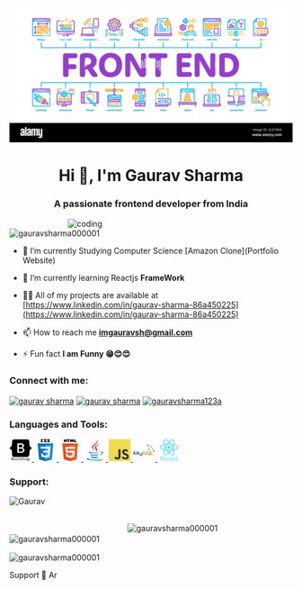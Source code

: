 ![logo](https://github.com/GauravSharma000001/GauravSharma000001/blob/main/front-end-deve.jpg)
<h1 align="center">Hi 👋, I'm Gaurav Sharma</h1>
<h3 align="center">A passionate frontend developer from India</h3>
<img align="right" alt="coding" width="400" src="https://user-images.githubusercontent.com/55389276/140866485-8fb1c876-9a8f-4d6a-98dc-08c4981eaf70.gif">


<p align="left"> <img src="https://komarev.com/ghpvc/?username=gauravsharma000001&label=Profile%20views&color=0e75b6&style=flat" alt="gauravsharma000001" /> </p>

- 🔭 I’m currently Studying Computer Science [Amazon Clone](Portfolio Website)

- 🌱 I’m currently learning Reactjs **FrameWork**

- 👨‍💻 All of my projects are available at [https://www.linkedin.com/in/gaurav-sharma-86a450225](https://www.linkedin.com/in/gaurav-sharma-86a450225)

- 📫 How to reach me **imgauravsh@gmail.com**

- ⚡ Fun fact **I am Funny 😁😊😊**

<h3 align="left">Connect with me:</h3>
<p align="left">
<a href="https://linkedin.com/in/gaurav sharma" target="blank"><img align="center" src="https://raw.githubusercontent.com/rahuldkjain/github-profile-readme-generator/master/src/images/icons/Social/linked-in-alt.svg" alt="gaurav sharma" height="30" width="40" /></a>
<a href="https://fb.com/gaurav sharma" target="blank"><img align="center" src="https://raw.githubusercontent.com/rahuldkjain/github-profile-readme-generator/master/src/images/icons/Social/facebook.svg" alt="gaurav sharma" height="30" width="40" /></a>
<a href="https://instagram.com/gauravsharma123a" target="blank"><img align="center" src="https://raw.githubusercontent.com/rahuldkjain/github-profile-readme-generator/master/src/images/icons/Social/instagram.svg" alt="gauravsharma123a" height="30" width="40" /></a>
</p>

<h3 align="left">Languages and Tools:</h3>
<p align="left"> <a href="https://getbootstrap.com" target="_blank" rel="noreferrer"> <img src="https://raw.githubusercontent.com/devicons/devicon/master/icons/bootstrap/bootstrap-plain-wordmark.svg" alt="bootstrap" width="40" height="40"/> </a> <a href="https://www.w3schools.com/css/" target="_blank" rel="noreferrer"> <img src="https://raw.githubusercontent.com/devicons/devicon/master/icons/css3/css3-original-wordmark.svg" alt="css3" width="40" height="40"/> </a> <a href="https://www.w3.org/html/" target="_blank" rel="noreferrer"> <img src="https://raw.githubusercontent.com/devicons/devicon/master/icons/html5/html5-original-wordmark.svg" alt="html5" width="40" height="40"/> </a> <a href="https://www.java.com" target="_blank" rel="noreferrer"> <img src="https://raw.githubusercontent.com/devicons/devicon/master/icons/java/java-original.svg" alt="java" width="40" height="40"/> </a> <a href="https://developer.mozilla.org/en-US/docs/Web/JavaScript" target="_blank" rel="noreferrer"> <img src="https://raw.githubusercontent.com/devicons/devicon/master/icons/javascript/javascript-original.svg" alt="javascript" width="40" height="40"/> </a> <a href="https://www.mysql.com/" target="_blank" rel="noreferrer"> <img src="https://raw.githubusercontent.com/devicons/devicon/master/icons/mysql/mysql-original-wordmark.svg" alt="mysql" width="40" height="40"/> </a> <a href="https://reactjs.org/" target="_blank" rel="noreferrer"> <img src="https://raw.githubusercontent.com/devicons/devicon/master/icons/react/react-original-wordmark.svg" alt="react" width="40" height="40"/> </a> </p>

<h3 align="left">Support:</h3>
<p><a href="https://www.buymeacoffee.com/Gaurav"> <img align="left" src="https://cdn.buymeacoffee.com/buttons/v2/default-yellow.png" height="50" width="210" alt="Gaurav" /></a></p><br><br>

<p><img align="left" src="https://github-readme-stats.vercel.app/api/top-langs?username=gauravsharma000001&show_icons=true&locale=en&layout=compact" alt="gauravsharma000001" /></p>

<p>&nbsp;<img align="center" src="https://github-readme-stats.vercel.app/api?username=gauravsharma000001&show_icons=true&locale=en" alt="gauravsharma000001" /></p>

<p><img align="center" src="https://github-readme-streak-stats.herokuapp.com/?user=gauravsharma000001&" alt="gauravsharma000001" /></p>

Support 🙏
Ar

